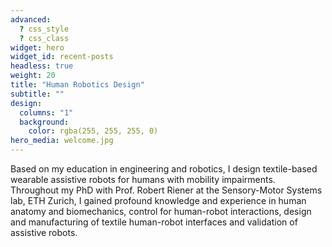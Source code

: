 ```yaml
---
advanced:
  ? css_style
  ? css_class
widget: hero
widget_id: recent-posts
headless: true
weight: 20
title: "Human Robotics Design"
subtitle: ""
design:
  columns: "1"
  background:
    color: rgba(255, 255, 255, 0)
hero_media: welcome.jpg
---
```

Based on my education in engineering and robotics, I design textile-based wearable assistive robots for humans with mobility impairments. Throughout my PhD with Prof. Robert Riener at the Sensory-Motor Systems lab, ETH Zurich, I gained profound knowledge and experience in human anatomy and biomechanics, control for human-robot interactions, design and manufacturing of textile human-robot interfaces and validation of assistive robots.
